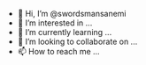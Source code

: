 - 👋 Hi, I’m @swordsmansanemi
- 👀 I’m interested in ...
- 🌱 I’m currently learning ...
- 💞️ I’m looking to collaborate on ...
- 📫 How to reach me ...

<!---
swordsmansanemi/swordsmansanemi is a ✨ special ✨ repository because its `README.md` (this file) appears on your GitHub profile.
You can click the Preview link to take a look at your changes.
--->
